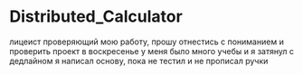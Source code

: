 # Distributed_Calculator


лицеист проверяющий мою работу, прошу отнестись с пониманием и проверить проект в воскресенье
у меня было много учебы и я затянул с дедлайном 
я написал основу, пока не тестил и не прописал ручки

